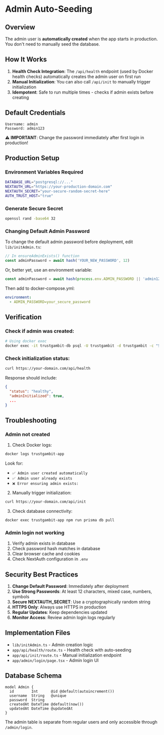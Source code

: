# Admin Auto-Seeding

## Overview

The admin user is **automatically created** when the app starts in production. You don't need to manually seed the database.

## How It Works

1. **Health Check Integration**: The `/api/health` endpoint (used by Docker health checks) automatically creates the admin user on first run
2. **Manual Initialization**: You can also call `/api/init` to manually trigger initialization
3. **Idempotent**: Safe to run multiple times - checks if admin exists before creating

## Default Credentials

```
Username: admin
Password: admin123
```

⚠️ **IMPORTANT**: Change the password immediately after first login in production!

## Production Setup

### Environment Variables Required

```bash
DATABASE_URL="postgresql://..."
NEXTAUTH_URL="https://your-production-domain.com"
NEXTAUTH_SECRET="your-secure-random-secret-here"
AUTH_TRUST_HOST="true"
```

### Generate Secure Secret

```bash
openssl rand -base64 32
```

### Changing Default Admin Password

To change the default admin password before deployment, edit `lib/initAdmin.ts`:

```typescript
// In ensureAdminExists() function
const adminPassword = await hash('YOUR_NEW_PASSWORD', 12)
```

Or, better yet, use an environment variable:

```typescript
const adminPassword = await hash(process.env.ADMIN_PASSWORD || 'admin123', 12)
```

Then add to docker-compose.yml:

```yaml
environment:
  - ADMIN_PASSWORD=your_secure_password
```

## Verification

### Check if admin was created:

```bash
# Using docker exec
docker exec -it trustgambit-db psql -U trustgambit -d trustgambit -c "SELECT username, \"createdAt\" FROM \"Admin\";"
```

### Check initialization status:

```bash
curl https://your-domain.com/api/health
```

Response should include:
```json
{
  "status": "healthy",
  "adminInitialized": true,
  ...
}
```

## Troubleshooting

### Admin not created

1. Check Docker logs:
```bash
docker logs trustgambit-app
```

Look for:
- `✅ Admin user created automatically`
- `✅ Admin user already exists`
- `❌ Error ensuring admin exists:`

2. Manually trigger initialization:
```bash
curl https://your-domain.com/api/init
```

3. Check database connectivity:
```bash
docker exec trustgambit-app npm run prisma db pull
```

### Admin login not working

1. Verify admin exists in database
2. Check password hash matches in database
3. Clear browser cache and cookies
4. Check NextAuth configuration in `.env`

## Security Best Practices

1. **Change Default Password**: Immediately after deployment
2. **Use Strong Passwords**: At least 12 characters, mixed case, numbers, symbols
3. **Secure NEXTAUTH_SECRET**: Use a cryptographically random string
4. **HTTPS Only**: Always use HTTPS in production
5. **Regular Updates**: Keep dependencies updated
6. **Monitor Access**: Review admin login logs regularly

## Implementation Files

- `lib/initAdmin.ts` - Admin creation logic
- `app/api/health/route.ts` - Health check with auto-seeding
- `app/api/init/route.ts` - Manual initialization endpoint
- `app/admin/login/page.tsx` - Admin login UI

## Database Schema

```prisma
model Admin {
  id        Int      @id @default(autoincrement())
  username  String   @unique
  password  String
  createdAt DateTime @default(now())
  updatedAt DateTime @updatedAt
}
```

The admin table is separate from regular users and only accessible through `/admin/login`.
